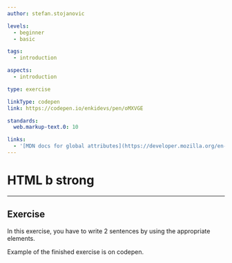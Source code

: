 ```yaml
---
author: stefan.stojanovic

levels:
  - beginner
  - basic

tags:
  - introduction

aspects:
  - introduction

type: exercise

linkType: codepen
link: https://codepen.io/enkidevs/pen/oMXVGE

standards:
  web.markup-text.0: 10

links:
  - '[MDN docs for global attributes](https://developer.mozilla.org/en-US/docs/Web/HTML/Global_attributes){website}'
---
```

# HTML b strong
---

## Exercise
In this exercise, you have to write 2 sentences by using the appropriate elements.

Example of the finished exercise is on codepen.
